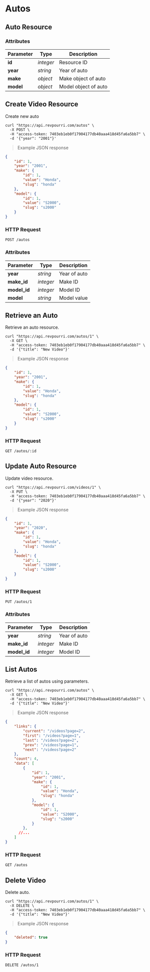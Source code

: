 # Autos

## Auto Resource

### Attributes

Parameter | Type | Description
--------- | ---- | ----
**id** | *integer* | Resource ID
**year** | *string* | Year of auto
**make** | *object* | Make object of auto
**model** | *object* | Model object of auto

## Create Video Resource

Create new auto

```shell
curl "https://api.revpourri.com/autos" \
  -X POST \
  -H "access-token: 7403eb1eb0f17904177db40aaa418d45fa6a5bb7" \
  -d '{"year": "2001"}'
```

> Example JSON response

```json
{
    "id": 1,
    "year": "2001",
    "make": {
        "id": 1,
        "value": "Honda",
        "slug": "honda"
    },
    "model": {
        "id": 1,
        "value": "S2000",
        "slug": "s2000"
    }
}
```

### HTTP Request

`POST /autos`

### Attributes

Parameter | Type | Description
--------- | ---- | ----
**year** | *string* | Year of auto
**make_id** | *integer* | Make ID
**model_id** | *integer* | Model ID
**model** | *string* | Model value

## Retrieve an Auto

Retrieve an auto resource.

```shell
curl "https://api.revpourri.com/autos/1" \
  -X GET \
  -H "access-token: 7403eb1eb0f17904177db40aaa418d45fa6a5bb7" \
  -d '{"title": "New Video"}'
```

> Example JSON response

```json
{
    "id": 1,
    "year": "2001",
    "make": {
        "id": 1,
        "value": "Honda",
        "slug": "honda"
    },
    "model": {
        "id": 1,
        "value": "S2000",
        "slug": "s2000"
    }
}
```

### HTTP Request

`GET /autos/:id`

## Update Auto Resource

Update video resource.

```shell
curl "https://api.revpourri.com/videos/1" \
  -X PUT \
  -H "access-token: 7403eb1eb0f17904177db40aaa418d45fa6a5bb7" \
  -d '{"year": "2020"}'
```

> Example JSON response

```json
{
    "id": 1,
    "year": "2020",
    "make": {
        "id": 1,
        "value": "Honda",
        "slug": "honda"
    },
    "model": {
        "id": 1,
        "value": "S2000",
        "slug": "s2000"
    }
}
```

### HTTP Request

`PUT /autos/1`

### Attributes

Parameter | Type | Description
--------- | ---- | ----
**year** | *string* | Year of auto
**make_id** | *integer* | Make ID
**model_id** | *integer* | Model ID

## List Autos

Retrieve a list of autos using parameters.

```shell
curl "https://api.revpourri.com/autos" \
  -X GET \
  -H "access-token: 7403eb1eb0f17904177db40aaa418d45fa6a5bb7" \
  -d '{"title": "New Video"}'
```

> Example JSON response

```json
{
    "links": {
        "current": "/videos?page=2",
        "first": "/videos?page=1",
        "last": "/videos?page=2",
        "prev": "/videos?page=1",
        "next": "/videos?page=2"
    },
    "count": 4,
    "data": [
        {
            "id": 1,
            "year": "2001",
            "make": {
                "id": 1,
                "value": "Honda",
                "slug": "honda"
            },
            "model": {
                "id": 1,
                "value": "S2000",
                "slug": "s2000"
            }
        },
      //...
    ]
}
```

### HTTP Request

`GET /autos`

## Delete Video

Delete auto.

```shell
curl "https://api.revpourri.com/autos/1" \
  -X DELETE \
  -H "access-token: 7403eb1eb0f17904177db40aaa418d45fa6a5bb7" \
  -d '{"title": "New Video"}'
```

> Example JSON response

```json
{
    "deleted": true
}
```

### HTTP Request

`DELETE /autos/1`